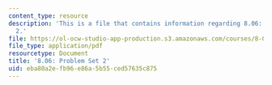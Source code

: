 ```yaml
---
content_type: resource
description: 'This is a file that contains information regarding 8.06: Problem set
  2.'
file: https://ol-ocw-studio-app-production.s3.amazonaws.com/courses/8-06-quantum-physics-iii-spring-2016/eba80a2efb96e86a5b55ced57635c875_MIT8_06S16_ps2.pdf
file_type: application/pdf
resourcetype: Document
title: '8.06: Problem Set 2'
uid: eba80a2e-fb96-e86a-5b55-ced57635c875
---
```

